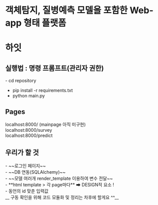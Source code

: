 # 객체탐지, 질병예측 모델을 포함한 Web-app 형태 플랫폼



<h1 center> 하잇 </h1>
  
  <h2>실행법 : 
  명령 프롬프트(관리자 권한)</h2>
- cd repository
  
  - pip install -r requirements.txt
  - python main.py

  <h2>Pages </h2>
  
  localhost:8000/ (mainpage 아직 미구현)<br>
  localhost:8000/survey<br>
  localhost:8000/predict<br>

<h2> 우리가 할 것 </h2>
 - ~~로그인 페이지~~ <br>
 - ~~DB 연동(SQLAlchemy)~~ <br>
 - ~~모델 여러개 render_template 이용하여 변수 전달~~ <br>
 - **html template > 각 page마다** ➡ DESIGN적 요소 ! <br>
 - 동언의 id 맞춘 입력값 <br>
 __ 구동 확인을 위해 코드 모듈화 및 정리는 차후에 할게요 ^^__